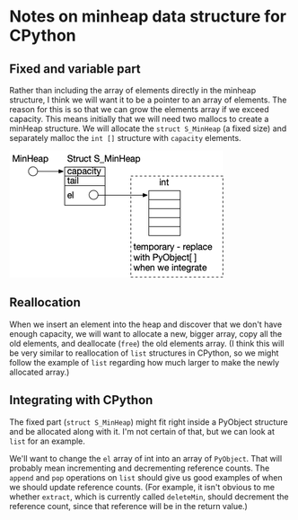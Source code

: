 # Notes on minheap data structure for CPython

## Fixed and variable part

Rather than including the array of elements directly in the minheap
structure, I think we will want it to be a pointer to an array
of elements.  The reason for this is so that we can grow the
elements array if we exceed capacity.  This means initially that
we will need two mallocs to create a minHeap structure.  We will
allocate the `struct S_MinHeap` (a fixed size) and separately malloc
the `int []` structure with `capacity` elements. 

![Diagram of structure](img/minHeap-data-structure.png)

## Reallocation

When we insert an element into the heap and discover that we
don't have enough capacity, we will want to allocate a new,
bigger array, copy all the old elements, and deallocate (`free`)
the old elements array.  (I think this will be very similar to
reallocation of `list` structures in CPython, so we might follow
the example of `list` regarding how much larger to make the
newly allocated array.)

## Integrating with CPython

The fixed part (`struct S_MinHeap`) might fit right inside a
PyObject structure and be allocated along with it.
I'm not certain of that, but we can look at `list` for an example.

We'll want to change the `el` array of int into an array of
`PyObject`.  That will probably mean incrementing and decrementing
reference counts.  The `append` and `pop` operations on `list` should
give us good examples of when we should update reference counts.
(For example, it isn't obvious to me whether `extract`, which is
currently called `deleteMin`, should decrement the reference count,
since that reference will be in the return value.) 

